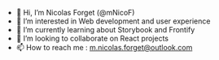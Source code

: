 - 👋 Hi, I’m Nicolas Forget (@mNicoF)
- 👀 I’m interested in Web development and user experience
- 🌱 I’m currently learning about Storybook and Frontify
- 💞️ I’m looking to collaborate on React projects
- 📫 How to reach me : m.nicolas.forget@outlook.com

<!---
mNicoF/mNicoF is a ✨ special ✨ repository because its `README.md` (this file) appears on your GitHub profile.
You can click the Preview link to take a look at your changes.
--->
